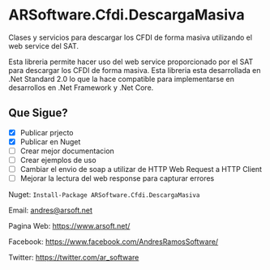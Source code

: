 # ARSoftware.Cfdi.DescargaMasiva
Clases y servicios para descargar los CFDI de forma masiva utilizando el web service del SAT.

Esta libreria permite hacer uso del web service proporcionado por el SAT para descargar los CFDI de forma masiva.
Esta libreria esta desarrollada en .Net Standard 2.0 lo que la hace compatible para implementarse en desarrollos en .Net Framework y .Net Core.

## Que Sigue?
- [x] Publicar prjecto
- [x] Publicar en Nuget
- [ ] Crear mejor documentacion
- [ ] Crear ejemplos de uso
- [ ] Cambiar el envio de soap a utilizar de HTTP Web Request a HTTP Client
- [ ] Mejorar la lectura del web response para capturar errores

Nuget: ```Install-Package ARSoftware.Cfdi.DescargaMasiva```

Email: andres@arsoft.net

Pagina Web: https://www.arsoft.net/

Facebook: https://www.facebook.com/AndresRamosSoftware/

Twitter: https://twitter.com/ar_software
